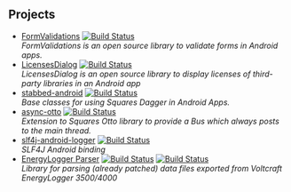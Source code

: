 Projects
--------

* [FormValidations](http://psdev.de/FormValidations) [![Build Status](http://ci.psdev.de/job/PSDevFormValidations/badge/icon)](http://ci.psdev.de/job/PSDevFormValidations/)  
  *FormValidations is an open source library to validate forms in Android apps.*
* [LicensesDialog](http://psdev.de/LicensesDialog) [![Build Status](http://ci.psdev.de/job/PSDevLicensesDialog/badge/icon)](http://ci.psdev.de/job/PSDevLicensesDialog/)  
  *LicensesDialog is an open source library to display licenses of third-party libraries in an Android app*
* [stabbed-android](http://psdev.de/stabbed-android) [![Build Status](http://ci.psdev.de/job/PSDevStabbedAndroid/badge/icon)](http://ci.psdev.de/job/PSDevStabbedAndroid/)  
  *Base classes for using Squares Dagger in Android Apps.*
* [async-otto](http://psdev.de/async-otto) [![Build Status](http://ci.psdev.de/job/PSDevAsyncOtto/badge/icon)](http://ci.psdev.de/job/PSDevAsyncOtto/)  
  *Extension to Squares Otto library to provide a Bus which always posts to the main thread.*
* [slf4j-android-logger](http://psdev.de/slf4j-android-logger) [![Build Status](http://ci.psdev.de/job/PSDevSLF4JAndroidLogger/badge/icon)](http://ci.psdev.de/job/PSDevSLF4JAndroidLogger/)  
  *SLF4J Android binding*
* [EnergyLogger Parser](http://psdev.de/energylogger-parser) [![Build Status](https://secure.travis-ci.org/PSDev/energylogger-parser.png?branch=master)](https://travis-ci.org/PSDev/energylogger-parser) [![Build Status](http://ci.psdev.de/job/PSDevEnergyLoggerParser/badge/icon)](http://ci.psdev.de/job/PSDevEnergyLoggerParser/)  
  *Library for parsing (already patched) data files exported from Voltcraft EnergyLogger 3500/4000*
